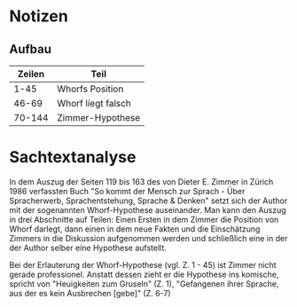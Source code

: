 # Notizen
## Aufbau
| Zeilen | Teil               |
| ------ | ------------------ |
| 1-45   | Whorfs Position    |
| 46-69  | Whorf liegt falsch |
| 70-144 | Zimmer-Hypothese   |

# Sachtextanalyse
In dem Auszug der Seiten 119 bis 163 des von Dieter E. Zimmer in Zürich 1986 verfassten Buch "So kommt der Mensch zur Sprach - Über Spracherwerb, Sprachentstehung, Sprache & Denken" setzt sich der Author mit der sogenannten Whorf-Hypothese auseinander.  Man kann den Auszug in drei Abschnitte auf Teilen: Einen Ersten in dem Zimmer die Position von Whorf darlegt, dann einen in dem neue Fakten und die Einschätzung Zimmers in die Diskussion aufgenommen werden und schließlich eine in der der Author selber eine Hypothese aufstellt.

Bei der Erlauterung der Whorf-Hypothese (vgl. Z. 1 - 45) ist Zimmer nicht gerade professionel. Anstatt dessen zieht er die Hypothese ins komische, spricht von "Heuigkeiten zum Gruseln" (Z. 1), "Gefangenen ihrer Sprache, aus der es kein Ausbrechen \[gebe\]" (Z. 6-7) 